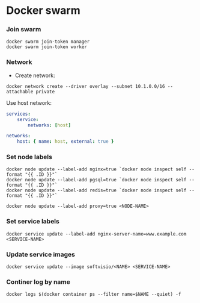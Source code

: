 # Docker swarm

### Join swarm

```shell
docker swarm join-token manager
docker swarm join-token worker
```

### Network

-   Create network:

```shell
docker network create --driver overlay --subnet 10.1.0.0/16 --attachable private
```

Use host network:

```yaml
services:
    service:
	    networks: [host]

networks:
	host: { name: host, external: true }
```

### Set node labels

```shell
docker node update --label-add nginx=true `docker node inspect self --format "{{ .ID }}"`
docker node update --label-add pgsql=true `docker node inspect self --format "{{ .ID }}"`
docker node update --label-add redis=true `docker node inspect self --format "{{ .ID }}"`

docker node update --label-add proxy=true <NODE-NAME>
```

### Set service labels

```shell
docker service update --label-add nginx-server-name=www.example.com <SERVICE-NAME>
```

### Update service images

```shell
docker service update --image softvisio/<NAME> <SERVICE-NAME>
```

### Continer log by name

```shell
docker logs $(docker container ps --filter name=$NAME --quiet) -f
```
